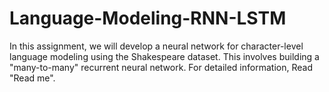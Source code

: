 # Language-Modeling-RNN-LSTM
In this assignment, we will develop a neural network for character-level language modeling using the Shakespeare dataset. This involves building a "many-to-many" recurrent neural network. For detailed information, Read "Read me".
